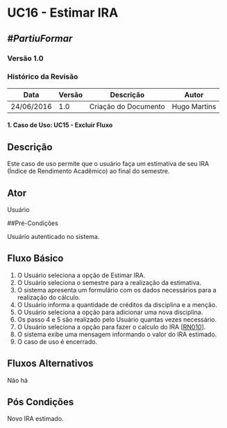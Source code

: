 # **UC16 - Estimar IRA**

##  ***#PartiuFormar***

### **Versão 1.0**

### Histórico da Revisão
Data|Versão|Descrição|Autor
-----|------|---------|-------
24/06/2016| 1.0 |Criação do Documento | Hugo Martins

#### 1. Caso de Uso: UC15 - Excluir Fluxo

## Descrição

Este caso de uso permite que o usuário faça um estimativa de seu IRA (Índice de Rendimento Acadêmico) ao final do semestre.

## Ator

Usuário

##Pré-Condições

Usuário autenticado no sistema. 

## Fluxo Básico 

1. O Usuário seleciona a opção de Estimar IRA.
2. O Usuário seleciona o semestre para a realização da estimativa.
3. O sistema apresenta um formulário com os dados necessários para a realização do cálculo.
4. O Usuário informa a quantidade de créditos da disciplina e a menção.
5. O Usuário seleciona a opção para adicionar uma nova disciplina.
6. Os passo 4 e 5 são realizado pelo Usuário quantas vezes necessário.
7. O Usuário seleciona a opção para fazer o calculo do IRA [[RN010](https://github.com/vitornere/partiuformar/wiki/Regras-de-Neg%C3%B3cio#ira)].
8. O sistema exibe uma mensagem informando o valor do IRA estimado.
9. O caso de uso é encerrado.
	
## Fluxos Alternativos

Não há

## Pós Condições
 Novo IRA estimado.